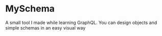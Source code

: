 # MySchema
A small tool I made while learning GraphQL. You can design objects and simple schemas in an easy visual way
